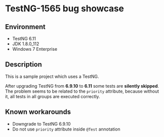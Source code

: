 # TestNG-1565 bug showcase

## Environment

* TestNG 6.11
* JDK 1.8.0_112
* Windows 7 Enterprise

## Description

This is a sample project which uses a TestNG.

After upgrading TestNG from **6.9.10** to **6.11** some tests are **silently skipped**.
The problem seems to be related to the `priority` attribute, because without it, all tests in all groups are executed correctly.


## Known workarounds

* Downgrade to TestNG 6.9.10
* Do not use `priority` attribute inside `@Test` annotation
